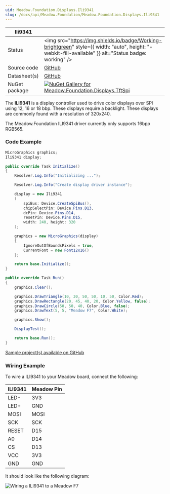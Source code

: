 ```yaml
---
uid: Meadow.Foundation.Displays.Ili9341
slug: /docs/api/Meadow.Foundation/Meadow.Foundation.Displays.Ili9341
---
```


| Ili9341 | |
|--------|--------|
| Status | <img src="https://img.shields.io/badge/Working-brightgreen" style={{ width: "auto", height: "-webkit-fill-available" }} alt="Status badge: working" /> |
| Source code | [GitHub](https://github.com/WildernessLabs/Meadow.Foundation/tree/main/Source/Meadow.Foundation.Peripherals/Displays.TftSpi) |
| Datasheet(s) | [GitHub](https://github.com/WildernessLabs/Meadow.Foundation/tree/main/Source/Meadow.Foundation.Peripherals/Displays.TftSpi/Datasheet) |
| NuGet package | <a href="https://www.nuget.org/packages/Meadow.Foundation.Displays.TftSpi/" target="_blank"><img src="https://img.shields.io/nuget/v/Meadow.Foundation.Displays.TftSpi.svg?label=Meadow.Foundation.Displays.TftSpi" alt="NuGet Gallery for Meadow.Foundation.Displays.TftSpi" /></a> |

The **ILI9341** is a display controller used to drive color displays over SPI using 12, 16 or 18 bbp. These displays require a backlight. These displays are commonly found with a resolution of 320x240.

The Meadow.Foundation ILI9341 driver currently only supports 16bpp RGB565.

### Code Example

```csharp
MicroGraphics graphics;
Ili9341 display;

public override Task Initialize()
{
    Resolver.Log.Info("Initializing ...");

    Resolver.Log.Info("Create display driver instance");

    display = new Ili9341
    (
        spiBus: Device.CreateSpiBus(),
        chipSelectPin: Device.Pins.D13,
        dcPin: Device.Pins.D14,
        resetPin: Device.Pins.D15,
        width: 240, height: 320
    );

    graphics = new MicroGraphics(display)
    {
        IgnoreOutOfBoundsPixels = true,
        CurrentFont = new Font12x16()
    };

    return base.Initialize();
}

public override Task Run()
{
    graphics.Clear();

    graphics.DrawTriangle(10, 30, 50, 50, 10, 50, Color.Red);
    graphics.DrawRectangle(20, 45, 40, 20, Color.Yellow, false);
    graphics.DrawCircle(50, 50, 40, Color.Blue, false);
    graphics.DrawText(5, 5, "Meadow F7", Color.White);

    graphics.Show();

    DisplayTest();

    return base.Run();
}

```

[Sample project(s) available on GitHub](https://github.com/WildernessLabs/Meadow.Foundation/tree/main/Source/Meadow.Foundation.Peripherals/Displays.TftSpi/Samples/Ili9341_Sample)

### Wiring Example

 To wire a ILI9341 to your Meadow board, connect the following:

| ILI9341 | Meadow Pin |
|---------|------------|
| LED-    | 3V3        |
| LED+    | GND        |
| MOSI    | MOSI       |
| SCK     | SCK        |
| RESET   | D15        |
| A0      | D14        |
| CS      | D13        |
| VCC     | 3V3        |
| GND     | GND        |

It should look like the following diagram:

![Wiring a ILI9341 to a Meadow F7](/API_Assets/Meadow.Foundation.Displays.Tft.Ili9341/Ili9341_Fritzing.png)
